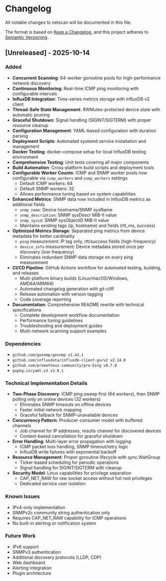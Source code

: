 # Changelog

All notable changes to netscan will be documented in this file.

The format is based on [Keep a Changelog](https://keepachangelog.com/en/1.0.0/),
and this project adheres to [Semantic Versioning](https://semver.org/spec/v2.0.0.html).

## [Unreleased] - 2025-10-14

### Added
- **Concurrent Scanning**: 64-worker goroutine pools for high-performance network discovery
- **Continuous Monitoring**: Real-time ICMP ping monitoring with configurable intervals
- **InfluxDB Integration**: Time-series metrics storage with InfluxDB v2 client
- **Thread-Safe State Management**: RWMutex-protected device state with automatic pruning
- **Graceful Shutdown**: Signal handling (SIGINT/SIGTERM) with proper resource cleanup
- **Configuration Management**: YAML-based configuration with duration parsing
- **Deployment Scripts**: Automated systemd service installation and management
- **Docker Testing**: docker-compose setup for local InfluxDB testing environment
- **Comprehensive Testing**: Unit tests covering all major components
- **Build Automation**: Cross-platform build scripts and deployment tools
- **Configurable Worker Counts**: ICMP and SNMP worker pools now configurable via `icmp_workers` and `snmp_workers` settings
  - Default ICMP workers: 64
  - Default SNMP workers: 32
  - Allows performance tuning based on system capabilities
- **Enhanced Metrics**: SNMP data now included in InfluxDB metrics as additional fields
  - `snmp_name`: Device hostname/SNMP sysName
  - `snmp_description`: SNMP sysDescr MIB-II value
  - `snmp_sysid`: SNMP sysObjectID MIB-II value
  - Maintains existing tags (ip, hostname) and fields (rtt_ms, success)
- **Optimized Metrics Storage**: Separated ping metrics from device metadata for better cardinality
  - `ping` measurement: IP tag only, rtt/success fields (high-frequency)
  - `device_info` measurement: Device metadata stored once per discovery (low-frequency)
  - Eliminates redundant SNMP data storage on every ping measurement
- **CI/CD Pipeline**: GitHub Actions workflow for automated testing, building, and releases
  - Multi-platform binary builds (Linux/macOS/Windows, AMD64/ARM64)
  - Automated changelog generation with git-cliff
  - Release automation with version tagging
  - Code coverage reporting
- **Documentation**: Comprehensive README rewrite with technical specifications
  - Complete development workflow documentation
  - Performance tuning guidelines
  - Troubleshooting and deployment guides
  - Multi-network scanning support examples

### Dependencies
- `github.com/gosnmp/gosnmp v1.42.1`
- `github.com/influxdata/influxdb-client-go/v2 v2.14.0`
- `github.com/prometheus-community/pro-bing v0.7.0`
- `gopkg.in/yaml.v3 v3.0.1`

### Technical Implementation Details
- **Two-Phase Discovery**: ICMP ping sweep first (64 workers), then SNMP polling only on online devices (32 workers)
  - Eliminates SNMP timeouts on offline devices
  - Faster initial network mapping
  - Graceful fallback for SNMP-unavailable devices
- **Concurrency Pattern**: Producer-consumer model with buffered channels
  - Job channel for IP addresses, results channel for discovered devices
  - Context-based cancellation for graceful shutdown
- **Error Handling**: Multi-layer error propagation with logging
  - ICMP packet loss handling, SNMP timeout/retry logic
  - InfluxDB write failures with exponential backoff
- **Resource Management**: Proper goroutine lifecycle with sync.WaitGroup
  - Ticker-based scheduling for periodic operations
  - Signal handling for SIGINT/SIGTERM with cleanup
- **Security Model**: Linux capabilities for privilege separation
  - CAP_NET_RAW for raw socket access without full root privileges
  - Dedicated service user isolation

### Known Issues
- IPv4-only implementation
- SNMPv2c community string authentication only
- Requires CAP_NET_RAW capability for ICMP operations
- No built-in alerting or notification system

### Future Work
- IPv6 support
- SNMPv3 authentication
- Additional discovery protocols (LLDP, CDP)
- Web dashboard
- Alerting integration
- Plugin architecture

